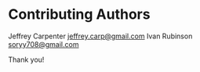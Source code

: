 # Contributing Authors #

Jeffrey Carpenter <jeffrey.carp@gmail.com>
Ivan Rubinson <soryy708@gmail.com>

Thank you!
